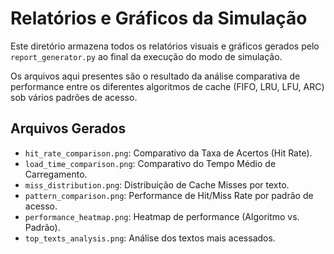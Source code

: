 # Relatórios e Gráficos da Simulação

Este diretório armazena todos os relatórios visuais e gráficos gerados pelo `report_generator.py` ao final da execução do modo de simulação.

Os arquivos aqui presentes são o resultado da análise comparativa de performance entre os diferentes algoritmos de cache (FIFO, LRU, LFU, ARC) sob vários padrões de acesso.

## Arquivos Gerados

-   `hit_rate_comparison.png`: Comparativo da Taxa de Acertos (Hit Rate).
-   `load_time_comparison.png`: Comparativo do Tempo Médio de Carregamento.
-   `miss_distribution.png`: Distribuição de Cache Misses por texto.
-   `pattern_comparison.png`: Performance de Hit/Miss Rate por padrão de acesso.
-   `performance_heatmap.png`: Heatmap de performance (Algoritmo vs. Padrão).
-   `top_texts_analysis.png`: Análise dos textos mais acessados.
